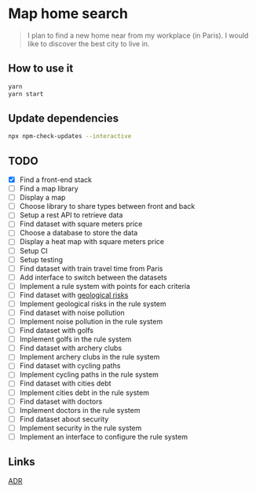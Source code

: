 # Map home search

> I plan to find a new home near from my workplace (in Paris).
> I would like to discover the best city to live in.

## How to use it

```bash
yarn
yarn start
```

## Update dependencies

```bash
npx npm-check-updates --interactive
```

## TODO

- [x] Find a front-end stack
- [ ] Find a map library
- [ ] Display a map
- [ ] Choose library to share types between front and back
- [ ] Setup a rest API to retrieve data
- [ ] Find dataset with square meters price
- [ ] Choose a database to store the data
- [ ] Display a heat map with square meters price
- [ ] Setup CI
- [ ] Setup testing
- [ ] Find dataset with train travel time from Paris
- [ ] Add interface to switch between the datasets
- [ ] Implement a rule system with points for each criteria
- [ ] Find dataset with [geological risks](https://www.georisques.gouv.fr)
- [ ] Implement geological risks in the rule system
- [ ] Find dataset with noise pollution
- [ ] Implement noise pollution in the rule system
- [ ] Find dataset with golfs
- [ ] Implement golfs in the rule system
- [ ] Find dataset with archery clubs
- [ ] Implement archery clubs in the rule system
- [ ] Find dataset with cycling paths
- [ ] Implement cycling paths in the rule system
- [ ] Find dataset with cities debt
- [ ] Implement cities debt in the rule system
- [ ] Find dataset with doctors
- [ ] Implement doctors in the rule system
- [ ] Find dataset about security
- [ ] Implement security in the rule system
- [ ] Implement an interface to configure the rule system

## Links

[ADR](./adr/)
